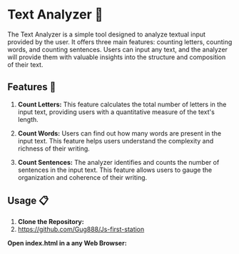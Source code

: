 # Text Analyzer 📝

The Text Analyzer is a simple tool designed to analyze textual input provided by the user. It offers three main features: counting letters, counting words, and counting sentences. Users can input any text, and the analyzer will provide them with valuable insights into the structure and composition of their text.

## Features 🚀

1. **Count Letters:** This feature calculates the total number of letters in the input text, providing users with a quantitative measure of the text's length.
   
2. **Count Words:** Users can find out how many words are present in the input text. This feature helps users understand the complexity and richness of their writing.

3. **Count Sentences:** The analyzer identifies and counts the number of sentences in the input text. This feature allows users to gauge the organization and coherence of their writing.

## Usage 📋

1. **Clone the Repository:**
2. https://github.com/Gug888/Js-first-station
   
 **Open index.html in a any Web Browser:**

